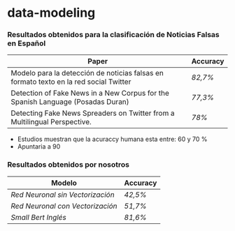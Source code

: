 # data-modeling

### Resultados obtenidos para la clasificación de Noticias Falsas en Español
Paper |   Accuracy
------ |  -------------
Modelo para la detección de noticias falsas en formato texto en la red social Twitter | _82,7%_
Detection of Fake News in a New Corpus for the Spanish Language (Posadas Duran) | _77,3%_
Detecting Fake News Spreaders on Twitter from a Multilingual Perspective. | _78%_

- Estudios muestran que la acuraccy humana esta entre: 60 y 70 %
- Apuntaria a 90

### Resultados obtenidos por nosotros

Modelo |   Accuracy
------ |  -------------
_Red Neuronal sin Vectorización_ | _42,5%_
_Red Neuronal con Vectorización_ | _51,7%_
_Small Bert Inglés_ | _81,6%_
